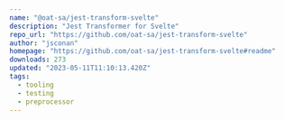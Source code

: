 ```yaml
---
name: "@oat-sa/jest-transform-svelte"
description: "Jest Transformer for Svelte"
repo_url: "https://github.com/oat-sa/jest-transform-svelte"
author: "jsconan"
homepage: "https://github.com/oat-sa/jest-transform-svelte#readme"
downloads: 273
updated: "2023-05-11T11:10:13.420Z"
tags: 
  - tooling
  - testing
  - preprocessor
---
```

